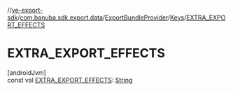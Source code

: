 //[ve-export-sdk](../../../../index.md)/[com.banuba.sdk.export.data](../../index.md)/[ExportBundleProvider](../index.md)/[Keys](index.md)/[EXTRA_EXPORT_EFFECTS](-e-x-t-r-a_-e-x-p-o-r-t_-e-f-f-e-c-t-s.md)

# EXTRA_EXPORT_EFFECTS

[androidJvm]\
const val [EXTRA_EXPORT_EFFECTS](-e-x-t-r-a_-e-x-p-o-r-t_-e-f-f-e-c-t-s.md): [String](https://kotlinlang.org/api/latest/jvm/stdlib/kotlin/-string/index.html)
